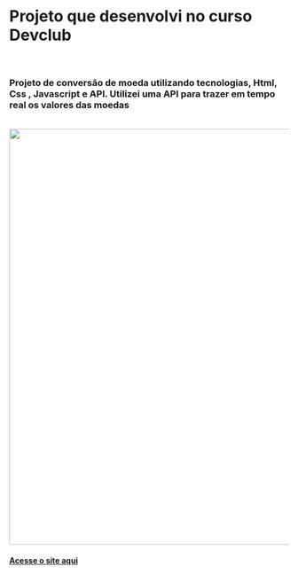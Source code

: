 <h1> Projeto que desenvolvi no curso Devclub </h1>

<br>

<h3> Projeto de conversão de moeda utilizando tecnologias, Html, Css , Javascript e API.  
  Utilizei uma API para trazer em tempo real os valores das moedas
</h3>

<br>
 <img src="https://starlit-starship-fcd13a.netlify.app/" width="750px">

<h4><a href="https://starlit-starship-fcd13a.netlify.app/"</a>Acesse o site aqui</h4>
 <br><br>
